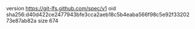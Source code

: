 version https://git-lfs.github.com/spec/v1
oid sha256:d40d422ce2477943bfe3cca2aeb18c5b4eaba566f98c5e92f3320273e87ab82a
size 674
